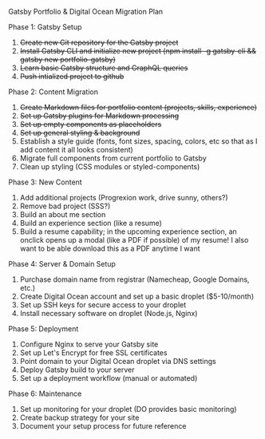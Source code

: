 Gatsby Portfolio & Digital Ocean Migration Plan

Phase 1: Gatsby Setup
1. ~~Create new Git repository for the Gatsby project~~
2. ~~Install Gatsby CLI and initialize new project (npm install -g gatsby-cli && gatsby new portfolio-gatsby)~~
3. ~~Learn basic Gatsby structure and GraphQL queries~~
4. ~~Push intialized project to github~~

Phase 2: Content Migration
1. ~~Create Markdown files for portfolio content (projects, skills, experience)~~
2. ~~Set up Gatsby plugins for Markdown processing~~
3. ~~Set up empty components as placeholders~~
4. ~~Set up general styling & background~~
5. Establish a style guide (fonts, font sizes, spacing, colors, etc so that as I add content it all looks consistent)
6. Migrate full components from current portfolio to Gatsby
7. Clean up styling (CSS modules or styled-components)

Phase 3: New Content
1. Add additional projects (Progrexion work, drive sunny, others?)
2. Remove bad project (SSS?)
3. Build an about me section
4. Build an experience section (like a resume)
5. Build a resume capability; in the upcoming experience section, an onclick opens up a modal (like a PDF if possible) of my resume! I also want to be able download this as a PDF anytime I want

Phase 4: Server & Domain Setup
1. Purchase domain name from registrar (Namecheap, Google Domains, etc.)
2. Create Digital Ocean account and set up a basic droplet ($5-10/month)
3. Set up SSH keys for secure access to your droplet
4. Install necessary software on droplet (Node.js, Nginx)

Phase 5: Deployment
1. Configure Nginx to serve your Gatsby site
2. Set up Let's Encrypt for free SSL certificates
3. Point domain to your Digital Ocean droplet via DNS settings
4. Deploy Gatsby build to your server
5. Set up a deployment workflow (manual or automated)

Phase 6: Maintenance
1. Set up monitoring for your droplet (DO provides basic monitoring)
2. Create backup strategy for your site
3. Document your setup process for future reference